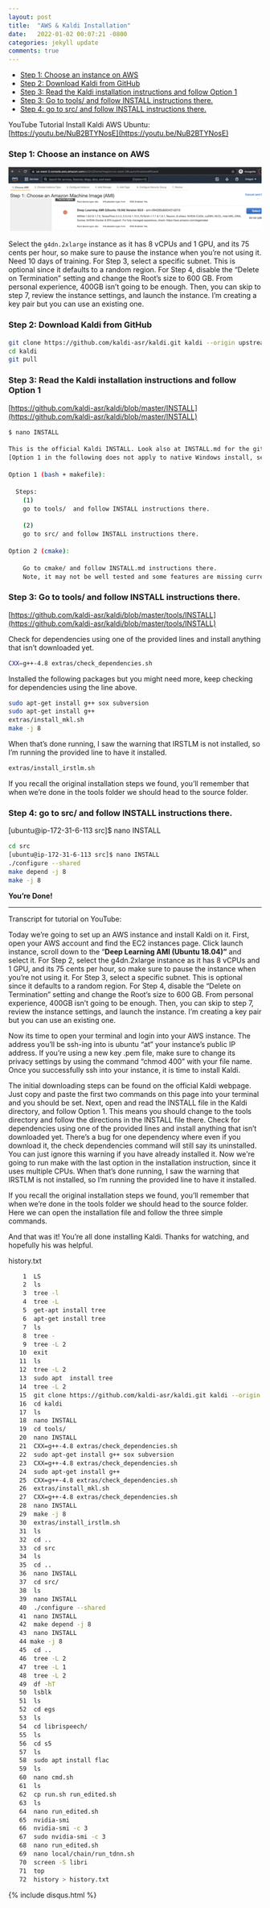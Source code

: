 ```yaml
---
layout: post
title:  "AWS & Kaldi Installation"
date:   2022-01-02 00:07:21 -0800
categories: jekyll update
comments: true
---
```



* [Step 1: Choose an instance on AWS](#step-1-choose-an-instance-on-aws)
* [Step 2: Download Kaldi from GitHub](#step-2-download-kaldi-from-github)
* [Step 3: Read the Kaldi installation instructions and follow Option 1](#step-3-read-the-kaldi-installation-instructions-and-follow-option-1)
* [Step 3: Go to tools/  and follow INSTALL instructions there.](#step-3-go-to-tools--and-follow-install-instructions-there)
* [Step 4: go to src/ and follow INSTALL instructions there.](#step-4-go-to-src-and-follow-install-instructions-there)

YouTube Tutorial Install Kaldi AWS Ubuntu:
[https://youtu.be/NuB2BTYNosE](https://youtu.be/NuB2BTYNosE)
### Step 1: Choose an instance on AWS

![png](/Export_aws/AWS_Kaldi_Installation/aws.png)


 Select the `g4dn.2xlarge` instance as it has 8 vCPUs and 1 GPU, and its 75 cents per hour, so make sure to pause the instance when you’re not using it. Need 10 days of training. For Step 3, select a specific subnet. This is optional since it defaults to a random region. For Step 4, disable the “Delete on Termination” setting and change the Root’s size to 600 GB. From personal experience, 400GB isn’t going to be enough. Then, you can skip to step 7, review the instance settings, and launch the instance. I’m creating a key pair but you can use an existing one.

### Step 2: Download Kaldi from GitHub

```bash
git clone https://github.com/kaldi-asr/kaldi.git kaldi --origin upstream
cd kaldi
git pull
```

### Step 3: Read the Kaldi installation instructions and follow Option 1

[https://github.com/kaldi-asr/kaldi/blob/master/INSTALL](https://github.com/kaldi-asr/kaldi/blob/master/INSTALL)

```bash
$ nano INSTALL

This is the official Kaldi INSTALL. Look also at INSTALL.md for the git mirror installation.
[Option 1 in the following does not apply to native Windows install, see windows/INSTALL or following Option 2]

Option 1 (bash + makefile):

  Steps:
    (1)
    go to tools/  and follow INSTALL instructions there.

    (2)
    go to src/ and follow INSTALL instructions there.

Option 2 (cmake):

    Go to cmake/ and follow INSTALL.md instructions there.
    Note, it may not be well tested and some features are missing currently.
```

### Step 3: Go to tools/  and follow INSTALL instructions there.

[https://github.com/kaldi-asr/kaldi/blob/master/tools/INSTALL](https://github.com/kaldi-asr/kaldi/blob/master/tools/INSTALL)

Check for dependencies using one of the provided lines and install anything that isn’t downloaded yet.

```bash
CXX=g++-4.8 extras/check_dependencies.sh
```

Installed the following packages but you might need more, keep checking for dependencies using the line above.

```bash
sudo apt-get install g++ sox subversion
sudo apt-get install g++
extras/install_mkl.sh
make -j 8
```

When that’s done running, I saw the warning that IRSTLM is not installed, so I’m running the provided line to have it installed.

```bash
extras/install_irstlm.sh
```

If you recall the original installation steps we found, you’ll remember that when we’re done in the tools folder we should head to the source folder.

### Step 4: go to src/ and follow INSTALL instructions there.

[ubuntu@ip-172-31-6-113 src]$ nano INSTALL

```bash
cd src
[ubuntu@ip-172-31-6-113 src]$ nano INSTALL
./configure --shared
make depend -j 8
make -j 8
```

**You’re Done!**

---

Transcript for tutorial on YouTube:

Today we’re going to set up an AWS instance and install Kaldi on it.  First, open your AWS account and find the EC2 instances page. Click launch instance, scroll down to the “**Deep Learning AMI (Ubuntu 18.04)”** and select it. For Step 2, select the g4dn.2xlarge instance as it has 8 vCPUs and 1 GPU, and its 75 cents per hour, so make sure to pause the instance when you’re not using it. For Step 3, select a specific subnet. This is optional since it defaults to a random region. For Step 4, disable the “Delete on Termination” setting and change the Root’s size to 600 GB. From personal experience, 400GB isn’t going to be enough. Then, you can skip to step 7, review the instance settings, and launch the instance. I’m creating a key pair but you can use an existing one.

Now its time to open your terminal and login into your AWS instance. The address you’ll be ssh-ing into is ubuntu “at” your instance’s public IP address. If you’re using a new key .pem file, make sure to change its privacy settings by using the command “chmod 400” with your file name. Once you successfully ssh into your instance, it is time to install Kaldi.

The initial downloading steps can be found on the official Kaldi webpage. Just copy and paste the first two commands on this page into your terminal and you should be set. Next, open and read the INSTALL file in the Kaldi directory, and follow Option 1. This means you should change to the tools directory and follow the directions in the INSTALL file there. Check for dependencies using one of the provided lines and install anything that isn’t downloaded yet. There’s a bug for one dependency where even if you download it, the check dependencies command will still say its uninstalled. You can just ignore this warning if you have already installed it. Now we're going to run make with the last option in the installation instruction, since it uses multiple CPUs. When that’s done running, I saw the warning that IRSTLM is not installed, so I’m running the provided line to have it installed.

If you recall the original installation steps we found, you’ll remember that when we’re done in the tools folder we should head to the source folder. Here we can open the installation file and follow the three simple commands.

And that was it! You’re all done installing Kaldi. Thanks for watching, and hopefully his was helpful.

history.txt

```bash
    1  LS
    2  ls
    3  tree -l
    4  tree -L
    5  get-apt install tree
    6  apt-get install tree
    7  ls
    8  tree -
    9  tree -L 2
   10  exit
   11  ls
   12  tree -L 2
   13  sudo apt  install tree
   14  tree -L 2
   15  git clone https://github.com/kaldi-asr/kaldi.git kaldi --origin upstream
   16  cd kaldi
   17  ls
   18  nano INSTALL
   19  cd tools/
   20  nano INSTALL
   21  CXX=g++-4.8 extras/check_dependencies.sh
   22  sudo apt-get install g++ sox subversion
   23  CXX=g++-4.8 extras/check_dependencies.sh
   24  sudo apt-get install g++
   25  CXX=g++-4.8 extras/check_dependencies.sh
   26  extras/install_mkl.sh
   27  CXX=g++-4.8 extras/check_dependencies.sh
   28  nano INSTALL
   29  make -j 8
   30  extras/install_irstlm.sh
   31  ls
   32  cd ..
   33  cd src
   34  ls
   35  cd ..
   36  nano INSTALL
   37  cd src/
   38  ls
   39  nano INSTALL
   40  ./configure --shared
   41  nano INSTALL
   42  make depend -j 8
   43  nano INSTALL
   44 make -j 8
   45  cd ..
   46  tree -L 2
   47  tree -L 1
   48  tree -L 2
   49  df -hT
   50  lsblk
   51  ls
   52  cd egs
   53  ls
   54  cd librispeech/
   55  ls
   56  cd s5
   57  ls
   58  sudo apt install flac
   59  ls
   60  nano cmd.sh
   61  ls
   62  cp run.sh run_edited.sh
   63  ls
   64  nano run_edited.sh
   65  nvidia-smi
   66  nvidia-smi -c 3
   67  sudo nvidia-smi -c 3
   68  nano run_edited.sh
   69  nano local/chain/run_tdnn.sh
   70  screen -S libri
   71  top
   72  history > history.txt
```

{% include disqus.html %}
